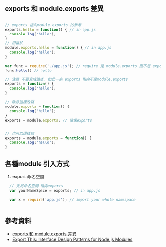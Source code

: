 ## exports 和 module.exports 差異
```js

// exports 指向module.exports 的參考
exports.hello = function() { // in app.js
  console.log('hello');
}
// 相當於
module.exports.hello = function() { // in app.js
  console.log('hello');
}

var func = require('./app.js'); // require 是 module.exports 而不是 exports
func.hello() // hello

// 注意 不要寫成這樣, 如此一來 exports 指向不是module.exports
exports = function() {
  console.log('hello'); 
}

// 除非這樣改寫
module.exports = function() {
  console.log('hello');
}
exports = module.exports; // 確保exports


// 也可以這樣寫
exports = module.exports = function() {
  console.log('hello');
}

```

## 各種module 引入方式

1. export 命名空間
```js
  // 先將命名空間 指向exports
  var yourNameSpace = exports; // in app.js
  
  var x = require('app.js'); // import your whole namespace
  

```



## 參考資料
+ [exports 和 module.exports 差異](https://cnodejs.org/topic/5231a630101e574521e45ef8)
+ [Export This: Interface Design Patterns for Node.js Modules](http://bites.goodeggs.com/posts/export-this/)
